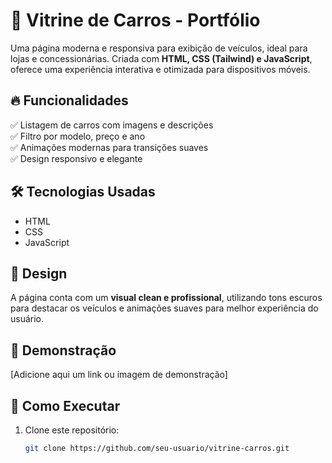 # 🚗 Vitrine de Carros - Portfólio  

Uma página moderna e responsiva para exibição de veículos, ideal para lojas e concessionárias. Criada com **HTML, CSS (Tailwind) e JavaScript**, oferece uma experiência interativa e otimizada para dispositivos móveis.  

## 🔥 Funcionalidades  
✅ Listagem de carros com imagens e descrições  
✅ Filtro por modelo, preço e ano  
✅ Animações modernas para transições suaves  
✅ Design responsivo e elegante  

## 🛠 Tecnologias Usadas  
- HTML  
- CSS  
- JavaScript  

## 🎨 Design  
A página conta com um **visual clean e profissional**, utilizando tons escuros para destacar os veículos e animações suaves para melhor experiência do usuário.  

## 📸 Demonstração  
[Adicione aqui um link ou imagem de demonstração]  

## 🚀 Como Executar  
1. Clone este repositório:  
   ```sh
   git clone https://github.com/seu-usuario/vitrine-carros.git
